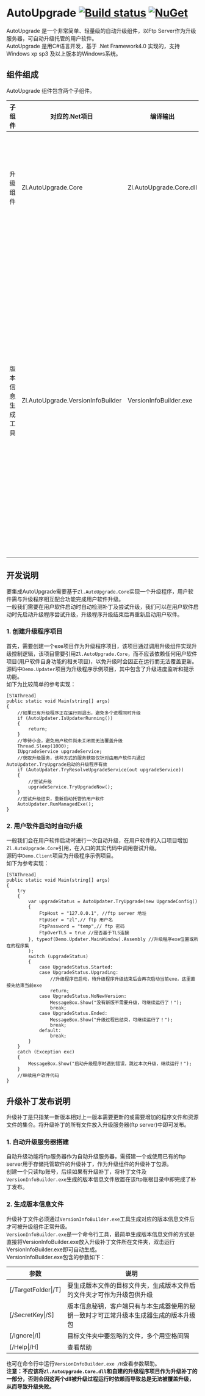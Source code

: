 # AutoUpgrade [![Build status](https://ci.appveyor.com/api/projects/status/sfg236a8bp7kj2ns/branch/master?svg=true)](https://ci.appveyor.com/project/zenglong/autoupgrade/branch/master) [![NuGet](https://img.shields.io/nuget/v/Zl.AutoUpgrade.Core.svg)](https://www.nuget.org/packages/Zl.AutoUpgrade.Core)
AutoUpgrade 是一个非常简单、轻量级的自动升级组件，以Ftp Server作为升级服务器，可自动升级托管的用户软件。  
AutoUpgrade 是用C#语言开发，基于 .Net Framework4.0 实现的，支持 Windows xp sp3 及以上版本的Windows系统。  

## 组件组成
AutoUpgrade 组件包含两个子组件。  

子组件 | 对应的.Net项目 | 编译输出 | 说明
---------|----------|---------|---------
升级组件 | Zl.AutoUpgrade.Core | Zl.AutoUpgrade.Core.dll | 升级功能类库，供升级程序调用来完成升级任务。
版本信息生成工具 | Zl.AutoUpgrade.VersionInfoBuilder | VersionInfoBuilder.exe | 命令行工具，用于给升级补丁文件生成可被升级组件识别的补丁版本信息，只有包含该工具生成的版本信息文件的升级补丁包才可被升级组件下载升级。

## 开发说明
要集成AutoUpgrade需要基于`Zl.AutoUpgrade.Core`实现一个升级程序，用户软件需与升级程序相互配合功能完成用户软件升级。  
一般我们需要在用户软件启动时自动检测补丁及尝试升级，我们可以在用户软件启动时先启动升级程序尝试升级，升级程序升级结束后再重新启动用户软件。
### 1. 创建升级程序项目
首先，需要创建一个exe项目作为升级程序项目，该项目通过调用升级组件实现升级控制逻辑，该项目需要引用`Zl.AutoUpgrade.Core`，而不应该依赖任何用户软件项目(用户软件自身功能的相关项目)，以免升级时会因正在运行而无法覆盖更新。  
源码中`Demo.Updater`项目为升级程序示例项目，其中包含了升级进度监听和提示功能。  
如下为比较简单的参考实现：
``` CSharp
[STAThread]
public static void Main(string[] args)
{
    //如果已有升级程序正在运行则退出，避免多个进程同时升级
    if (AutoUpdater.IsUpdaterRunning())
    {
        return;
    }
    //等待小会，避免用户软件尚未关闭而无法覆盖升级
    Thread.Sleep(1000);
    IUpgradeService upgradeService;
    //获取升级服务，该种方式的服务获取仅针对由用户软件内通过AutoUpdater.TryUpgrade启动的升级程序有效
    if (AutoUpdater.TryResolveUpgradeService(out upgradeService))
    {
        //尝试升级
        upgradeService.TryUpgradeNow();
    }
    //尝试升级结束，重新启动托管的用户软件
    AutoUpdater.RunManagedExe();
}
```
### 2. 用户软件启动时自动升级
一般我们会在用户软件启动时进行一次自动升级，在用户软件的入口项目增加`Zl.AutoUpgrade.Core`引用，在入口的其实代码中调用尝试升级。  
源码中`Demo.Client`项目为升级程序示例项目。  
如下为参考实现：
``` CSharp
[STAThread]
public static void Main(string[] args)
{
    try
    {
        var upgradeStatus = AutoUpdater.TryUpgrade(new UpgradeConfig()
        {
            FtpHost = "127.0.0.1", //ftp server 地址
            FtpUser = "zl",// ftp 用户名
            FtpPassword = "temp",// ftp 密码
            FtpOverTLS = true //是否基于TLS连接
        }, typeof(Demo.Updater.MainWindow).Assembly //升级程序exe位置或所在的程序集
        );
        switch (upgradeStatus)
        {
            case UpgradeStatus.Started:
            case UpgradeStatus.Upgrading:
                //升级程序已启动，待升级程序升级结束后会再次启动当前exe，这里直接先结束当前exe
                return;
            case UpgradeStatus.NoNewVersion:
                MessageBox.Show("没有新版不需要升级，可继续运行了！");
                break;
            case UpgradeStatus.Ended:
                MessageBox.Show("升级过程已结束，可继续运行了！");
                break;
            default:
                break;
        }
    }
    catch (Exception exc)
    {
        MessageBox.Show("启动升级程序时遇到错误，跳过本次升级，继续运行！");
    }
    //继续用户软件代码
}
```

## 升级补丁发布说明
升级补丁是只指某一新版本相对上一版本需要更新的或需要增加的程序文件和资源文件的集合。将升级补丁的所有文件放入升级服务器(ftp server)中即可发布。
### 1. 自动升级服务器搭建
自动升级功能将ftp服务器作为自动升级服务器，需搭建一个或使用已有的ftp server用于存储托管软件的升级补丁，作为升级组件的升级补丁包源。  
创建一个只读ftp账号，后续如果有升级补丁，将补丁文件及`VersionInfoBuilder.exe`生成的版本信息文件放置在该ftp账根目录中即完成了补丁发布。

### 2. 生成版本信息文件
升级补丁文件必须通过`VersionInfoBuilder.exe`工具生成对应的版本信息文件后才可被升级组件正常升级。  
`VersionInfoBuilder.exe`是一个命令行工具，最简单生成版本信息文件的方式是直接将VersionInfoBuilder.exe放入升级补丁文件所在文件夹，双击运行VersionInfoBuilder.exe即可自动生成。  
VersionInfoBuilder.exe包含的参数如下：  

参数 | 说明
------- | -------
[/TargetFolder\|/T] | 要生成版本文件的目标文件夹，生成版本文件后的文件夹才可作为升级包供升级
[/SecretKey\|/S] | 版本信息秘钥，客户端只有与本生成器使用的秘钥一致时才可正常升级本生成器生成的版本升级包
[/Ignore\|/I] | 目标文件夹中要忽略的文件，多个用空格间隔
[/Help\|/H] | 查看帮助

也可在命令行中运行`VersionInfoBuilder.exe /H`查看参数帮助。  
**注意：不应该将`Zl.AutoUpgrade.Core.dll`和自建的升级程序项目作为升级补丁的一部分，否则会因这两个dll被升级过程运行时依赖而导致总是无法被覆盖升级，从而导致升级失败。**  
